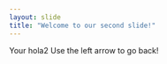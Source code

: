 ```yaml
---
layout: slide
title: "Welcome to our second slide!"
---
```

Your hola2
Use the left arrow to go back!
